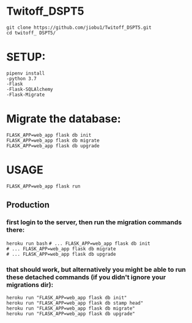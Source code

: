 # Twitoff_DSPT5

``git clone https://github.com/jiobu1/Twitoff_DSPT5.git``<br/>
``cd twitoff_ DSPT5/``<br/>

# SETUP: 
``pipenv install``<br/>
``-python 3.7``<br/>
``-Flask ``<br/>
``-Flask-SQLAlchemy`` <br/>
``-Flask-Migrate``<br/>

# Migrate the database:
``FLASK_APP=web_app flask db init``<br/>
``FLASK_APP=web_app flask db migrate``<br/>
``FLASK_APP=web_app flask db upgrade``<br/>

# USAGE
``FLASK_APP=web_app flask run``<br/>

## Production
### first login to the server, then run the migration commands there:
``heroku run bash``
``# ... FLASK_APP=web_app flask db init``<br/>
``# ... FLASK_APP=web_app flask db migrate``<br/>
``# ... FLASK_APP=web_app flask db upgrade``<br/>

### that should work, but alternatively you might be able to run these detached commands (if you didn't ignore your migrations dir):
``heroku run "FLASK_APP=web_app flask db init"``<br/>
``heroku run "FLASK_APP=web_app flask db stamp head"``<br/>
``heroku run "FLASK_APP=web_app flask db migrate"``<br/>
``heroku run "FLASK_APP=web_app flask db upgrade"``<br/>
